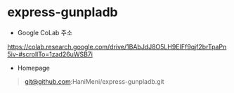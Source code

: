 # express-gunpladb
* Google CoLab 주소
>
https://colab.research.google.com/drive/1BAbJdJ8O5LH9EIFf9qjf2brTpaPn5iv-#scrollTo=1zad26uWSB7i

* Homepage
> git@github.com:HaniMeni/express-gunpladb.git

